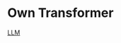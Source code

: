 # Own Transformer


[LLM](https://www.reddit.com/r/MachineLearning/comments/17u7b19/d_genaillm_interview_prep/)